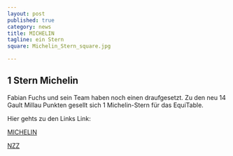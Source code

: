 ```yaml
---
layout: post
published: true
category: news
title: MICHELIN
tagline: ein Stern
square: Michelin_Stern_square.jpg

---
```


## 1 Stern Michelin

Fabian Fuchs und sein Team haben noch einen draufgesetzt. Zu den neu 14 Gault Millau Punkten gesellt sich 1 Michelin-Stern für das EquiTable. 



Hier gehts zu den Links Link:

[MICHELIN](http://restaurant.michelin.de/category-guide-german/der-guide-michelin-aktuell)


[NZZ](http://www.nzz.ch/zuerich/jetzt-kommen-die-jungen-wilden-1.18432248)
